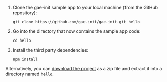 1.  Clone the gae-init sample app to your local machine (from the GitHub repository):

    ```
    git clone https://github.com/gae-init/gae-init.git hello
    ```

2.  Go into the directory that now contains the sample app code:

    ```
    cd hello
    ```

3.  Install the third party dependencies:

    ```
    npm install
    ```

Alternatively, you can [download the project](https://github.com/gae-init/gae-init/archive/master.zip) as a zip file and extract it into a directory named `hello`.
